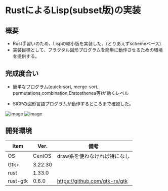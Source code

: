 RustによるLisp(subset版)の実装
=================

## 概要
- Rust手習いのため、Lispの縮小版を実装した。(とりあえずschemeベース)
- 実装目標として、フラクタル図形プログラムを簡単に動作させるための環境を提供する。


## 完成度合い
- 簡単なプログラム(quick-sort, merge-sort, permutations,combination,Eratosthenes等)が動くレベル  

- SICPの図形言語プログラムが動作するところまで確認した。

![image](https://user-images.githubusercontent.com/22115777/57493176-d8702a80-72fe-11e9-86d2-bc3e563e4c40.png)
![image](https://user-images.githubusercontent.com/22115777/57898720-353a8a80-7895-11e9-9b0e-d8cc6afb21ca.png)

## 開発環境
| Item   | Ver. |備考|
|--------|--------|--------|
| OS     | CentOS | draw系を使わなければ特になし|
| Gtk+   | 3.22.30||
| rust   | 1.33.0||
| rust-gtk |0.6.0|https://github.com/gtk-rs/gtk|
